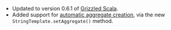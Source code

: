 * Updated to version 0.6.1 of [Grizzled Scala][].
* Added support for [automatic aggregate creation][], via the new
  `StringTemplate.setAggregate()` method.

[Grizzled Scala]: http://bmc.github.com/grizzled-scala/
[automatic aggregate creation]: http://www.antlr.org/wiki/display/ST/Expressions#Expressions-Automaticaggregatecreation

